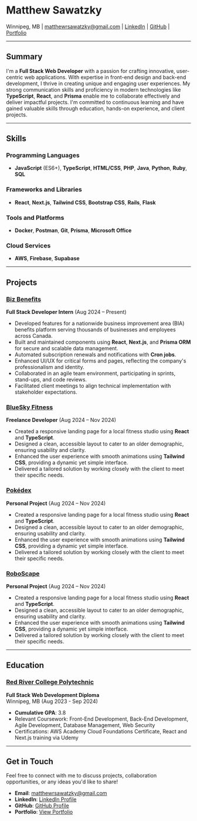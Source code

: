 # Matthew Sawatzky

Winnipeg, MB | [matthewrsawatzky@gmail.com](mailto:matthewrsawatzky@gmail.com) | [LinkedIn](www.linkedin.com/in/matthew-sawatzky) | [GitHub](#) | [Portfolio](https://matthewsawatzky-portfolio.vercel.app/)

---

## Summary

I'm a **Full Stack Web Developer** with a passion for crafting innovative, user-centric web applications. With expertise in front-end design and back-end development, I thrive in creating unique and engaging user experiences. My strong communication skills and proficiency in modern technologies like **TypeScript**, **React**, and **Prisma** enable me to collaborate effectively and deliver impactful projects. I'm committed to continuous learning and have gained valuable skills through education, hands-on experience, and client projects.

---

## Skills

### Programming Languages
- **JavaScript** (ES6+), **TypeScript**, **HTML/CSS**, **PHP**, **Java**, **Python**, **Ruby**, **SQL**

### Frameworks and Libraries
- **React**, **Next.js**, **Tailwind CSS**, **Bootstrap CSS**, **Rails**, **Flask**

### Tools and Platforms
- **Docker**, **Postman**, **Git**, **Prisma**, **Microsoft Office**

### Cloud Services
- **AWS**, **Firebase**, **Supabase**

---

## Projects

### [Biz Benefits](#)
**Full Stack Developer Intern** (Aug 2024 – Present)  
- Developed features for a nationwide business improvement area (BIA) benefits platform serving thousands of businesses and employees across Canada.
- Built and maintained components using **React**, **Next.js**, and **Prisma ORM** for secure and scalable data management.
- Automated subscription renewals and notifications with **Cron jobs**.
- Enhanced UI/UX for critical forms and pages, reflecting the company's professionalism and identity.
- Collaborated in an agile team environment, participating in sprints, stand-ups, and code reviews.
- Facilitated client meetings to align technical implementation with stakeholder expectations.

### [BlueSky Fitness](#)
**Freelance Developer** (Aug 2024 – Nov 2024)  
- Created a responsive landing page for a local fitness studio using **React** and **TypeScript**.
- Designed a clean, accessible layout to cater to an older demographic, ensuring usability and clarity.
- Enhanced the user experience with smooth animations using **Tailwind CSS**, providing a dynamic yet simple interface.
- Delivered a tailored solution by working closely with the client to meet their specific needs.

### [Pokédex](#)
**Personal Project** (Aug 2024 – Nov 2024)  
- Created a responsive landing page for a local fitness studio using **React** and **TypeScript**.
- Designed a clean, accessible layout to cater to an older demographic, ensuring usability and clarity.
- Enhanced the user experience with smooth animations using **Tailwind CSS**, providing a dynamic yet simple interface.
- Delivered a tailored solution by working closely with the client to meet their specific needs.

### [RoboScape](#)
**Personal Project** (Aug 2024 – Nov 2024)  
- Created a responsive landing page for a local fitness studio using **React** and **TypeScript**.
- Designed a clean, accessible layout to cater to an older demographic, ensuring usability and clarity.
- Enhanced the user experience with smooth animations using **Tailwind CSS**, providing a dynamic yet simple interface.
- Delivered a tailored solution by working closely with the client to meet their specific needs.

---

## Education

### [Red River College Polytechnic](https://www.rrc.ca/)
**Full Stack Web Development Diploma**  
Winnipeg, MB (Aug 2023 - Sep 2024)  
- **Cumulative GPA**: 3.8  
- Relevant Coursework: Front-End Development, Back-End Development, Agile Development, Database Management, Web Security  
- Certifications: AWS Academy Cloud Foundations Certificate, React and Next.js training via Udemy  

---

## Get in Touch

Feel free to connect with me to discuss projects, collaboration opportunities, or any ideas you'd like to share!

- **Email**: [matthewrsawatzky@gmail.com](mailto:matthewrsawatzky@gmail.com)  
- **LinkedIn**: [LinkedIn Profile](#)  
- **GitHub**: [GitHub Profile](#)  
- **Portfolio**: [View Portfolio](#)
